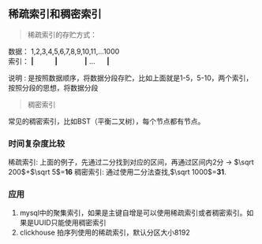 ## 稀疏索引和稠密索引

> 稀疏索引的存贮方式：

数据：    1,2,3,4,5,6,7,8,9,10,11,...1000  
索引：    **|** &nbsp;&nbsp;&nbsp;&nbsp;&nbsp;&nbsp;&nbsp;&nbsp;&nbsp;&nbsp;**|**&nbsp;&nbsp;&nbsp;&nbsp;&nbsp;&nbsp;&nbsp;&nbsp;&nbsp;&nbsp;&nbsp;&nbsp;&nbsp;&nbsp;**|**    ... &nbsp;&nbsp;&nbsp;&nbsp;&nbsp;**|**

说明 : 是按照数据顺序，将数据分段存贮，比如上面就是1-5，5-10，两个索引，按照分段的思想，将数据分段

> 稠密索引

常见的稠密索引，比如BST（平衡二叉树），每个节点都有节点。


### 时间复杂度比较
稀疏索引: 上面的例子，先通过二分找到对应的区间，再通过区间内2分 -> $\sqrt 200$+$\sqrt 5$=**16**
稠密索引: 通过使用二分法查找,$\sqrt 1000$=**31**.

### 应用
1. mysql中的聚集索引，如果是主键自增是可以使用稀疏索引或者稠密索引。如果是UUID只能使用稠密索引
2. clickhouse 拍序列使用的稀疏索引，默认分区大小8192